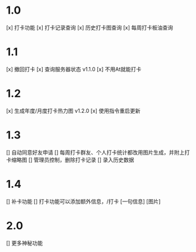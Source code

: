 # 1.0

[x] 打卡功能
[x] 打卡记录查询
[x] 历史打卡图查询
[x] 每周打卡板油查询

# 1.1 

[x] 撤回打卡
[x] 查询服务器状态  v1.1.0
[x] 不用At就能打卡

# 1.2
[x] 生成年度/月度打卡热力图 v1.2.0
[x] 使用指令重启更新

# 1.3
[] 自动同意好友申请
[] 每周打卡群友、个人打卡统计都改用图片生成，并附上打卡缩略图
[] 管理员控制，删除打卡记录
[] 录入历史数据

# 1.4
[] 补卡功能
[] 打卡功能可以添加额外信息，/打卡 [一句信息] [图片]

# 2.0
[] 更多神秘功能
